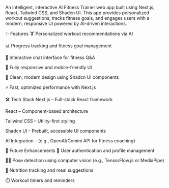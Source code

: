 An intelligent, interactive AI Fitness Trainer web app built using Next.js, React, Tailwind CSS, and Shadcn UI. This app provides personalized workout suggestions, tracks fitness goals, and engages users with a modern, responsive UI powered by AI-driven interactions.

✨ Features
🏋️ Personalized workout recommendations via AI

📊 Progress tracking and fitness goal management

💬 Interactive chat interface for fitness Q&A

📱 Fully responsive and mobile-friendly UI

🎨 Clean, modern design using Shadcn UI components

⚡ Fast, optimized performance with Next.js

🛠 Tech Stack
Next.js – Full-stack React framework

React – Component-based architecture

Tailwind CSS – Utility-first styling

Shadcn UI – Prebuilt, accessible UI components

AI Integration – (e.g., OpenAI/Gemini API for fitness coaching)

📌 Future Enhancements
🔐 User authentication and profile management

🧍‍♂️ Pose detection using computer vision (e.g., TensorFlow.js or MediaPipe)

🥗 Nutrition tracking and meal suggestions

⏱️ Workout timers and reminders
